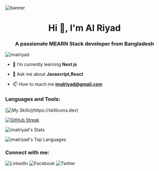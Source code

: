 ![banner](https://github.com/imalriyad/imalriyad/assets/111139525/b78a7025-3ddc-4703-8180-8b11f4e7913e)


<h1 align="center">Hi 👋, I'm Al Riyad</h1>
<h3 align="center">A passionate MEARN Stack developer from Bangladesh</h3>

<p align="left"> <img src="https://komarev.com/ghpvc/?username=imalriyad&label=Profile%25views&color=0e75b6&style=flat" alt="imalriyad" /> </p>

- 🌱 I’m currently learning **Next js**

- 💬 Ask me about **Javascript,React**

- 📫 How to reach me **imalriyad@gmail.com**



<h3 align="left">Languages and Tools:</h3>

[![My Skills](https://skillicons.dev/icons?i=react,js,nodejs,express,mongodb,firebase,tailwind,html,css,figma,vscode,github,)](https://skillicons.dev)



[![GitHub Streak](https://github-readme-streak-stats.herokuapp.com?user=imalriyad&theme=prussian)](https://git.io/streak-stats)

![imalriyad's Stats](https://github-readme-stats.vercel.app/api?username=imalriyad&theme=prussian&show_icons=true&hide_border=true&count_private=true)


![imalriyad's Top Languages](https://github-readme-stats.vercel.app/api/top-langs/?username=imalriyad&theme=prussian&show_icons=true&hide_border=true&layout=compact)




<h3 align="left">Connect with me:</h3>

![LinkedIn](https://img.shields.io/badge/linkedin-%230077B5.svg?style=for-the-badge&logo=linkedin&logoColor=white)
![Facebook](https://img.shields.io/badge/Facebook-%231877F2.svg?style=for-the-badge&logo=Facebook&logoColor=white)
![Twitter](https://img.shields.io/badge/Twitter-%231DA1F2.svg?style=for-the-badge&logo=Twitter&logoColor=white)

